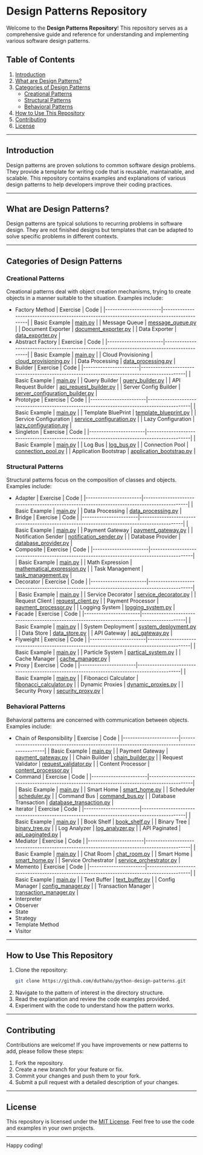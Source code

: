 # Design Patterns Repository

Welcome to the **Design Patterns Repository**! This repository serves as a comprehensive guide and reference for understanding and implementing various software design patterns.

## Table of Contents
1. [Introduction](#introduction)
2. [What are Design Patterns?](#what-are-design-patterns)
3. [Categories of Design Patterns](#categories-of-design-patterns)
    - [Creational Patterns](#creational-patterns)
    - [Structural Patterns](#structural-patterns)
    - [Behavioral Patterns](#behavioral-patterns)
4. [How to Use This Repository](#how-to-use-this-repository)
5. [Contributing](#contributing)
6. [License](#license)

---

## Introduction

Design patterns are proven solutions to common software design problems. They provide a template for writing code that is reusable, maintainable, and scalable. This repository contains examples and explanations of various design patterns to help developers improve their coding practices.

---

## What are Design Patterns?

Design patterns are typical solutions to recurring problems in software design. They are not finished designs but templates that can be adapted to solve specific problems in different contexts.

---

## Categories of Design Patterns

### Creational Patterns
Creational patterns deal with object creation mechanisms, trying to create objects in a manner suitable to the situation. Examples include:
- Factory Method
    | Exercise              | Code                                                                                       |
    |-----------------------|--------------------------------------------------------------------------------------------|
    | Basic Example         | [main.py](./creational/01-factory-method/main.py)                                          |
    | Message Queue         | [message_queue.py](./creational/01-factory-method/message_queue.py)                        |
    | Document Exporter     | [document_exporter.py](./creational/01-factory-method/document_exporter.py)                |
    | Data Exporter         | [data_exporter.py](./creational/01-factory-method/exporter/data_exporter.py)               |
- Abstract Factory
    | Exercise              | Code                                                                                       |
    |-----------------------|--------------------------------------------------------------------------------------------|
    | Basic Example         | [main.py](./creational/02-abstract-factory/main.py)                                        |
    | Cloud Provisioning    | [cloud_provisioning.py](./creational/02-abstract-factory/cloud_provisioning.py)            |
    | Data Processing       | [data_processing.py](./creational/02-abstract-factory/data_processing.py)                  |
- Builder
    | Exercise              | Code                                                                                       |
    |-----------------------|--------------------------------------------------------------------------------------------|
    | Basic Example         | [main.py](./creational/03-builder/main.py)                                                 |
    | Query Builder         | [query_builder.py](./creational/03-builder/query_builder.py)                               |
    | API Request Builder   | [api_request_builder.py](./creational/03-builder/api_request_builder.py)                   |
    | Server Config Builder | [server_configuration_builder.py](./creational/03-builder/server_configuration_builder.py) |
- Prototype
    | Exercise              | Code                                                                                       |
    |-----------------------|--------------------------------------------------------------------------------------------|
    | Basic Example         | [main.py](./creational/04-prototype/main.py)                                               |
    | Template BluePrint    | [template_blueprint.py](./creational/04-prototype/template_blueprint.py)                   |
    | Service Configuration | [service_configuration.py](./creational/04-prototype/service_configuration.py)             |
    | Lazy Configuration    | [lazy_configuration.py](./creational/04-prototype/lazy_configuration.py)                   |
- Singleton
    | Exercise              | Code                                                                                       |
    |-----------------------|--------------------------------------------------------------------------------------------|
    | Basic Example         | [main.py](./creational/05-singleton/main.py)                                               |
    | Log Bus               | [log_bus.py](./creational/05-singleton/log_bus.py)                                         |
    | Connection Pool       | [connection_pool.py](./creational/05-singleton/connection_pool.py)                         |
    | Application Bootstrap | [application_bootstrap.py](./creational/05-singleton/application_bootstrap.py)             |

### Structural Patterns
Structural patterns focus on the composition of classes and objects. Examples include:
- Adapter
    | Exercise              | Code                                                                                       |
    |-----------------------|--------------------------------------------------------------------------------------------|
    | Basic Example         | [main.py](./structural/01-adapter/main.py)                                                 |
    | Data Processing       | [data_processing.py](./structural/01-adapter/data_processing.py)                           |
- Bridge
    | Exercise              | Code                                                                                       |
    |-----------------------|--------------------------------------------------------------------------------------------|
    | Basic Example         | [main.py](./structural/02-bridge/main.py)                                                  |
    | Payment Gateway       | [payment_gateway.py](./structural/02-bridge/payment_gateway.py)                            |
    | Notification Sender   | [notification_sender.py](./structural/02-bridge/notification_sender.py)                    |
    | Database Provider     | [database_provider.py](./structural/02-bridge/database_provider.py)                        |
- Composite
    | Exercise              | Code                                                                                       |
    |-----------------------|--------------------------------------------------------------------------------------------|
    | Basic Example         | [main.py](./structural/03-composite/main.py)                                               |
    | Math Expression       | [mathematical_expression.py](./structural/03-composite/mathematical_expression.py)         |
    | Task Management       | [task_management.py](./structural/03-composite/task_management.py)                         |
- Decorator
    | Exercise              | Code                                                                                       |
    |-----------------------|--------------------------------------------------------------------------------------------|
    | Basic Example         | [main.py](./structural/04-decorator/main.py)                                               |
    | Service Decorator     | [service_decorator.py](./structural/04-decorator/service_decorator.py)                     |
    | Request Client        | [request_client.py](./structural/04-decorator/request_client.py)                           |
    | Payment Processor     | [payment_processor.py](./structural/04-decorator/payment_processor.py)                     |
    | Logging System        | [logging_system.py](./structural/04-decorator/logging_system.py)                           |
- Facade
    | Exercise              | Code                                                                                       |
    |-----------------------|--------------------------------------------------------------------------------------------|
    | Basic Example         | [main.py](./structural/05-facade/main.py)                                                  |
    | System Deployment     | [system_deployment.py](./structural/05-facade/system_deployment.py)                        |
    | Data Store            | [data_store.py](./structural/05-facade/data_store.py)                                      |
    | API Gateway           | [api_gateway.py](./structural/05-facade/api_gateway.py)                                    |
- Flyweight
    | Exercise              | Code                                                                                       |
    |-----------------------|--------------------------------------------------------------------------------------------|
    | Basic Example         | [main.py](./structural/06-flyweight/main.py)                                               |
    | Particle System       | [partical_system.py](./structural/06-flyweight/partical_system.py)                         |
    | Cache Manager         | [cache_manager.py](./structural/06-flyweight/cache_manager.py)                             |
- Proxy
    | Exercise              | Code                                                                                       |
    |-----------------------|--------------------------------------------------------------------------------------------|
    | Basic Example         | [main.py](./structural/07-proxy/main.py)                                                   |
    | Fibonacci Calculator  | [fibonacci_calculator.py](./structural/07-proxy/fibonacci_calculator.py)                   |
    | Dynamic Proxies       | [dynamic_proxies.py](./structural/07-proxy/dynamic_proxies.py)                             |
    | Security Proxy        | [security_proxy.py](./structural/07-proxy/security_proxy.py)                               |

### Behavioral Patterns
Behavioral patterns are concerned with communication between objects. Examples include:
- Chain of Responsibility
    | Exercise              | Code                                                                                       |
    |-----------------------|--------------------------------------------------------------------------------------------|
    | Basic Example         | [main.py](./behavioral/01-chain-of-responsibility/main.py)                                 |
    | Payment Gateway       | [payment_gateway.py](./behavioral/01-chain-of-responsibility/payment_gateway.py)           |
    | Chain Builder         | [chain_builder.py](./behavioral/01-chain-of-responsibility/chain_builder.py)               |
    | Request Validator     | [request_validator.py](./behavioral/01-chain-of-responsibility/request_validator.py)       |
    | Content Processor     | [content_processor.py](./behavioral/01-chain-of-responsibility/content_processor.py)       |
- Command
    | Exercise              | Code                                                                                       |
    |-----------------------|--------------------------------------------------------------------------------------------|
    | Basic Example         | [main.py](./behavioral/02-command/main.py)                                                 |
    | Smart Home            | [smart_home.py](./behavioral/02-command/smart_home.py)                                     |
    | Scheduler             | [scheduler.py](./behavioral/02-command/scheduler.py)                                       |
    | Command Bus           | [command_bus.py](./behavioral/02-command/command_bus.py)                                   |
    | Database Transaction  | [database_transaction.py](./behavioral/02-command/database_transaction.py)                 |
- Iterator
    | Exercise              | Code                                                                                       |
    |-----------------------|--------------------------------------------------------------------------------------------|
    | Basic Example         | [main.py](./behavioral/03-iterator/main.py)                                                |
    | Book Shelf            | [book_shelf.py](./behavioral/03-iterator/book_shelf.py)                                    |
    | Binary Tree           | [binary_tree.py](./behavioral/03-iterator/binary_tree.py)                                  |
    | Log Analyzer          | [log_analyzer.py](./behavioral/03-iterator/log_analyzer.py)                                |
    | API Paginated         | [api_paginated.py](./behavioral/03-iterator/api_paginated.py)                              |
- Mediator
    | Exercise              | Code                                                                                       |
    |-----------------------|--------------------------------------------------------------------------------------------|
    | Basic Example         | [main.py](./behavioral/04-mediator/main.py)                                                |
    | Chat Room             | [chat_room.py](./behavioral/04-mediator/chat_room.py)                                      |
    | Smart Home            | [smart_home.py](./behavioral/04-mediator/smart_home.py)                                    |
    | Service Orchestrator  | [service_orchestrator.py](./behavioral/04-mediator/service_orchestrator.py)                |
- Memento
    | Exercise              | Code                                                                                       |
    |-----------------------|--------------------------------------------------------------------------------------------|
    | Basic Example         | [main.py](./behavioral/05-memento/main.py)                                                 |
    | Text Buffer           | [text_buffer.py](./behavioral/05-memento/text_buffer.py)                                   |
    | Config Manager        | [config_manager.py](./behavioral/05-memento/config_manager.py)                             |
    | Transaction Manager   | [transaction_manager.py](./behavioral/05-memento/transaction_manager.py)                   |
- Interpreter
- Observer
- State
- Strategy
- Template Method
- Visitor

---

## How to Use This Repository

1. Clone the repository:
    ```bash
    git clone https://github.com/duthaho/python-design-patterns.git
    ```
2. Navigate to the pattern of interest in the directory structure.
3. Read the explanation and review the code examples provided.
4. Experiment with the code to understand how the pattern works.

---

## Contributing

Contributions are welcome! If you have improvements or new patterns to add, please follow these steps:
1. Fork the repository.
2. Create a new branch for your feature or fix.
3. Commit your changes and push them to your fork.
4. Submit a pull request with a detailed description of your changes.

---

## License

This repository is licensed under the [MIT License](LICENSE). Feel free to use the code and examples in your own projects.

---

Happy coding!